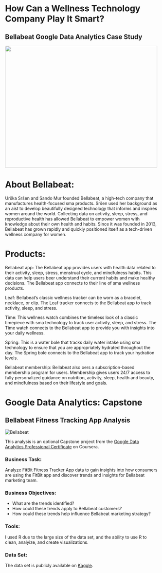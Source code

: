 # How Can a Wellness Technology Company Play It Smart? 

## Bellabeat Google Data Analytics Case Study
<img align="center" width="500" height="400" src="put image url here">


# About Bellabeat:
Urška Sršen and Sando Mur founded Bellabeat, a high-tech company that manufactures health-focused sma  products. Sršen used her background as an a ist to develop beautifully designed technology that informs and inspires women around the world. Collecting data on activity, sleep, stress, and reproductive health has allowed Bellabeat to empower women with knowledge about their own health and habits. Since it was founded in 2013, Bellabeat has grown rapidly and quickly positioned itself as a tech-driven wellness company for women.

# Products: 
Bellabeat app: The Bellabeat app provides users with health data related to their activity, sleep, stress,
menstrual cycle, and mindfulness habits. This data can help users be er understand their current habits and
make healthy decisions. The Bellabeat app connects to their line of sma  wellness products.

Leaf: Bellabeat’s classic wellness tracker can be worn as a bracelet, necklace, or clip. The Leaf tracker connects
to the Bellabeat app to track activity, sleep, and stress.

Time: This wellness watch combines the timeless look of a classic timepiece with sma  technology to track user
activity, sleep, and stress. The Time watch connects to the Bellabeat app to provide you with insights into your daily wellness.
 
Spring: This is a water bo le that tracks daily water intake using sma  technology to ensure that you are appropriately hydrated throughout the day. The Spring bo le connects to the Bellabeat app to track your hydration levels.

Bellabeat membership: Bellabeat also o ers a subscription-based membership program for users. Membership gives users 24/7 access to fully personalized guidance on nutrition, activity, sleep, health and beauty, and mindfulness based on their lifestyle and goals.

# Google Data Analytics: Capstone
## Bellabeat Fitness Tracking App Analysis

![Bellabeat](https://user-images.githubusercontent.com/81607668/127726632-fe6da755-6267-4227-8740-77d3275f446e.png)

This analysis is an optional Capstone project from the [Google Data Analytics Professional Certificate](https://www.coursera.org/professional-certificates/google-data-analytics) on Coursera. 



### Business Task:
Analyze FitBit Fitness Tracker App data to gain insights into how consumers are using the FitBit app and discover trends and insights for Bellabeat marketing team.

### Business Objectives:
- What are the trends identified?
- How could these trends apply to Bellabeat customers?
- How could these trends help influence Bellabeat marketing strategy?

### Tools:
I used R due to the large size of the data set, and the ability to use R to clean, analyize, and create visualizations.

### Data Set:
The data set is publicly available on [Kaggle](https://www.kaggle.com/arashnic/fitbit).

